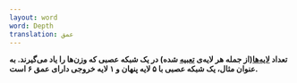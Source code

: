 ```yaml
---
layout: word
word: Depth
translation: عمق
---
```


**تعداد [لایه‌ها](l/layer)(از جمله هر لایه‌ی [تعبیه](e/embeddings) شده) در یک شبکه عصبی که وزن‌ها را یاد می‌گیرند. به عنوان مثال، یک شبکه عصبی با ۵ لایه پنهان و ۱ لایه خروجی دارای عمق ۶ است.**
